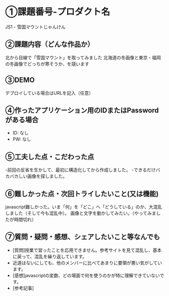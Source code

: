# ①課題番号-プロダクト名
JS1 - 雪国マウントじゃんけん

## ②課題内容（どんな作品か）
北から目線で「雪国マウント」を取ってみました
北海道の冬画像と東京・福岡の冬画像でどっちが寒そうか、を競います

## ③DEMO
デプロイしている場合はURLを記入（任意）

## ④作ったアプリケーション用のIDまたはPasswordがある場合
- ID: なし
- PW: なし

## ⑤工夫した点・こだわった点
-前回の反省を生かして、最初に構造化してから作成しました。
-できるだけバカバカしい画像を探しました。

## ⑥難しかった点・次回トライしたいこと(又は機能)
javascript難しかった。いま「何」を「どこ」へ「どうしている」のか、大混乱しました（そして今も混乱中）。
画像と文字を動かしてみたい。（やってみましたが時間切れ）

## ⑦質問・疑問・感想、シェアしたいこと等なんでも
- [質問]授業で習ったことを応用できません。参考サイトを見て混乱し、基本に戻って、混乱を繰り返しています。
- 近道はないにしても、他のメンバーに比べてあまりに要領が悪い気がしています。
- [感想]javascriptの変数、どの場面で何を使うのかが特に理解できていないです。
- [参考記事]
